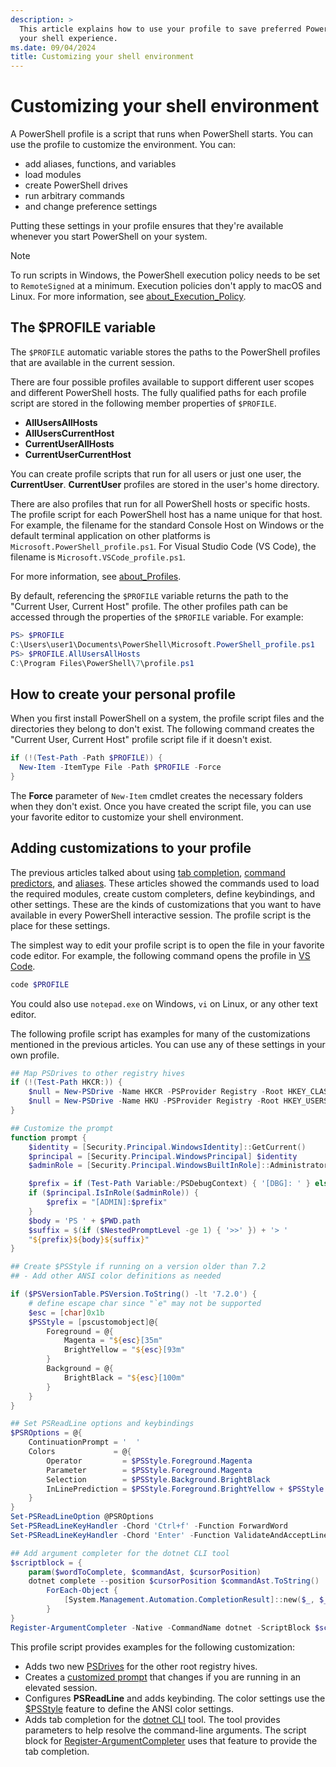 ```yaml
---
description: >
  This article explains how to use your profile to save preferred PowerShell settings and optimize
  your shell experience.
ms.date: 09/04/2024
title: Customizing your shell environment
---
```

# Customizing your shell environment

A PowerShell profile is a script that runs when PowerShell starts. You can use the profile to
customize the environment. You can:

- add aliases, functions, and variables
- load modules
- create PowerShell drives
- run arbitrary commands
- and change preference settings

Putting these settings in your profile ensures that they're available whenever you start PowerShell
on your system.

> [!NOTE]
> To run scripts in Windows, the PowerShell execution policy needs to be set to `RemoteSigned` at a
> minimum. Execution policies don't apply to macOS and Linux. For more information, see
> [about_Execution_Policy][1].

## The $PROFILE variable

The `$PROFILE` automatic variable stores the paths to the PowerShell profiles that are available in
the current session.

There are four possible profiles available to support different user scopes and different PowerShell
hosts. The fully qualified paths for each profile script are stored in the following member
properties of `$PROFILE`.

- **AllUsersAllHosts**
- **AllUsersCurrentHost**
- **CurrentUserAllHosts**
- **CurrentUserCurrentHost**

You can create profile scripts that run for all users or just one user, the **CurrentUser**.
**CurrentUser** profiles are stored in the user's home directory.

There are also profiles that run for all PowerShell hosts or specific hosts. The profile script
for each PowerShell host has a name unique for that host. For example, the filename for the standard
Console Host on Windows or the default terminal application on other platforms is
`Microsoft.PowerShell_profile.ps1`. For Visual Studio Code (VS Code), the filename is
`Microsoft.VSCode_profile.ps1`.

For more information, see [about_Profiles][2].

By default, referencing the `$PROFILE` variable returns the path to the "Current User, Current Host"
profile. The other profiles path can be accessed through the properties of the `$PROFILE` variable.
For example:

```powershell
PS> $PROFILE
C:\Users\user1\Documents\PowerShell\Microsoft.PowerShell_profile.ps1
PS> $PROFILE.AllUsersAllHosts
C:\Program Files\PowerShell\7\profile.ps1
```

## How to create your personal profile

When you first install PowerShell on a system, the profile script files and the directories they
belong to don't exist. The following command creates the "Current User, Current Host"
profile script file if it doesn't exist.

```powershell
if (!(Test-Path -Path $PROFILE)) {
  New-Item -ItemType File -Path $PROFILE -Force
}
```

The **Force** parameter of `New-Item` cmdlet creates the necessary folders when they don't exist.
Once you have created the script file, you can use your favorite editor to customize your shell
environment.

## Adding customizations to your profile

The previous articles talked about using [tab completion][3], [command predictors][4], and
[aliases][5]. These articles showed the commands used to load the required modules, create custom
completers, define keybindings, and other settings. These are the kinds of customizations that you
want to have available in every PowerShell interactive session. The profile script is the place for
these settings.

The simplest way to edit your profile script is to open the file in your favorite code editor. For
example, the following command opens the profile in [VS Code][6].

```powershell
code $PROFILE
```

You could also use `notepad.exe` on Windows, `vi` on Linux, or any other text editor.

The following profile script has examples for many of the customizations mentioned in the
previous articles. You can use any of these settings in your own profile.

```powershell
## Map PSDrives to other registry hives
if (!(Test-Path HKCR:)) {
    $null = New-PSDrive -Name HKCR -PSProvider Registry -Root HKEY_CLASSES_ROOT
    $null = New-PSDrive -Name HKU -PSProvider Registry -Root HKEY_USERS
}

## Customize the prompt
function prompt {
    $identity = [Security.Principal.WindowsIdentity]::GetCurrent()
    $principal = [Security.Principal.WindowsPrincipal] $identity
    $adminRole = [Security.Principal.WindowsBuiltInRole]::Administrator

    $prefix = if (Test-Path Variable:/PSDebugContext) { '[DBG]: ' } else { '' }
    if ($principal.IsInRole($adminRole)) {
        $prefix = "[ADMIN]:$prefix"
    }
    $body = 'PS ' + $PWD.path
    $suffix = $(if ($NestedPromptLevel -ge 1) { '>>' }) + '> '
    "${prefix}${body}${suffix}"
}

## Create $PSStyle if running on a version older than 7.2
## - Add other ANSI color definitions as needed

if ($PSVersionTable.PSVersion.ToString() -lt '7.2.0') {
    # define escape char since "`e" may not be supported
    $esc = [char]0x1b
    $PSStyle = [pscustomobject]@{
        Foreground = @{
            Magenta = "${esc}[35m"
            BrightYellow = "${esc}[93m"
        }
        Background = @{
            BrightBlack = "${esc}[100m"
        }
    }
}

## Set PSReadLine options and keybindings
$PSROptions = @{
    ContinuationPrompt = '  '
    Colors             = @{
        Operator         = $PSStyle.Foreground.Magenta
        Parameter        = $PSStyle.Foreground.Magenta
        Selection        = $PSStyle.Background.BrightBlack
        InLinePrediction = $PSStyle.Foreground.BrightYellow + $PSStyle.Background.BrightBlack
    }
}
Set-PSReadLineOption @PSROptions
Set-PSReadLineKeyHandler -Chord 'Ctrl+f' -Function ForwardWord
Set-PSReadLineKeyHandler -Chord 'Enter' -Function ValidateAndAcceptLine

## Add argument completer for the dotnet CLI tool
$scriptblock = {
    param($wordToComplete, $commandAst, $cursorPosition)
    dotnet complete --position $cursorPosition $commandAst.ToString() |
        ForEach-Object {
            [System.Management.Automation.CompletionResult]::new($_, $_, 'ParameterValue', $_)
        }
}
Register-ArgumentCompleter -Native -CommandName dotnet -ScriptBlock $scriptblock
```

This profile script provides examples for the following customization:

- Adds two new [PSDrives][7] for the other root registry hives.
- Creates a [customized prompt][8] that changes if you are running in an elevated session.
- Configures **PSReadLine** and adds keybinding. The color settings use the [$PSStyle][9] feature to
  define the ANSI color settings.
- Adds tab completion for the [dotnet CLI][10] tool. The tool provides parameters to help resolve the
  command-line arguments. The script block for [Register-ArgumentCompleter][11] uses that
  feature to provide the tab completion.

<!-- link references -->

[1]: /powershell/module/microsoft.powershell.core/about/about_execution_policies
[2]: /powershell/module/microsoft.powershell.core/about/about_profiles
[3]: tab-completion.md
[4]: using-predictors.md
[5]: using-aliases.md
[6]: https://code.visualstudio.com/
[7]: /powershell/module/microsoft.powershell.core/about/about_filesystem_provider
[8]: /powershell/module/microsoft.powershell.core/about/about_prompts
[9]: /powershell/module/microsoft.powershell.core/about/about_ansi_terminals
[10]: /dotnet/core/tools/
[11]: /powershell/module/microsoft.powershell.core/register-argumentcompleter
